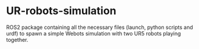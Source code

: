 # UR-robots-simulation
ROS2 package containing all the necessary files (launch, python scripts and urdf) to spawn a simple Webots simulation with two UR5 robots playing together.
